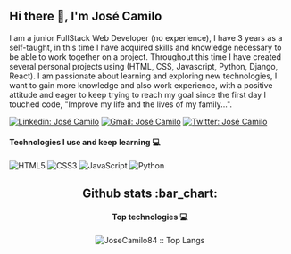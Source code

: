 

<h2>Hi there 👋, I'm José Camilo</h2>

I am a junior FullStack Web Developer (no experience), I have 3 years as a self-taught, in this time I have acquired skills and knowledge necessary to be able to work together on a project. Throughout this time I have created several personal projects using (HTML, CSS, Javascript, Python, Django, React).
I am passionate about learning and exploring new technologies, I want to gain more knowledge and also work experience, with a positive attitude and eager to keep trying to reach my goal since the first day I touched code, "Improve my life and the lives of my family...".


[![Linkedin: José Camilo](https://img.shields.io/badge/-JoséCamilo-blue?style=flat-square&logo=Linkedin&logoColor=white&link=https://www.linkedin.com/in/josé-camilo-22920319a/)](https://www.linkedin.com/in/josé-camilo-22920319a/) [![Gmail: José Camilo](https://img.shields.io/badge/-JoséCamilo-red?style=flat-square&logo=Gmail&logoColor=white)](mailto:josecamilorodriguezvera@gmail.com) [![Twitter: José Camilo](https://img.shields.io/badge/-JoséCamilo-blue?style=flat-square&logo=Twitter&logoColor=white&link=https://twitter.com/Joscamilo84/)](https://twitter.com/Joscamilo84/)

<h4>Technologies I use and keep learning 💻</h4>

![HTML5](https://img.shields.io/badge/-HTML5-000000?style=flat&logo=html5)
![CSS3](https://img.shields.io/badge/-CSS3-000000?style=flat&logo=css3)
![JavaScript](https://img.shields.io/badge/-JavaScript-000000?style=flat&logo=javascript)
![Python](https://img.shields.io/badge/-Python-000000?style=flat&logo=python)

<h2 align="center">Github stats :bar_chart:</h2>

<h4 align="center">Top technologies 💻</h4>

<p align="center"><img src="https://github-readme-stats.vercel.app/api/top-langs/?username=JoseCamilo84&langs_count=10&theme=tokyonight&layout=compact" alt="JoseCamilo84 :: Top Langs" /></p>





<!--
**JoseCamilo84/JoseCamilo84** is a ✨ _special_ ✨ repository because its `README.md` (this file) appears on your GitHub profile.

Here are some ideas to get you started:

- 🔭 I’m currently working on ...
- 🌱 I’m currently learning ...
- 👯 I’m looking to collaborate on ...
- 🤔 I’m looking for help with ...
- 💬 Ask me about ...
- 📫 How to reach me: ...
- 😄 Pronouns: ...
- ⚡ Fun fact: ...
-->
